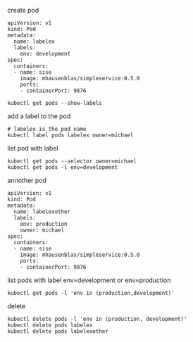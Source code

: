 create pod 
```
apiVersion: v1
kind: Pod
metadata:
  name: labelex
  labels:
    env: development
spec:
  containers:
  - name: sise
    image: mhausenblas/simpleservice:0.5.0
    ports:
    - containerPort: 9876
```

```
kubectl get pods --show-labels
```

add a label to the pod
```
# labelex is the pod name
kubectl label pods labelex owner=michael
```

list pod with label
```
kubectl get pods --selector owner=michael
kubectl get pods -l env=development
```

annother pod
```
apiVersion: v1
kind: Pod
metadata:
  name: labelexother
  labels:
    env: production
    owner: michael
spec:
  containers:
  - name: sise
    image: mhausenblas/simpleservice:0.5.0
    ports:
    - containerPort: 9876
```

list pods with label env=development or env=production
```
kubectl get pods -l 'env in (production,development)'
```

delete
```
kubectl delete pods -l 'env in (production, development)'
kubectl delete pods labelex
kubectl delete pods labelexother

```













